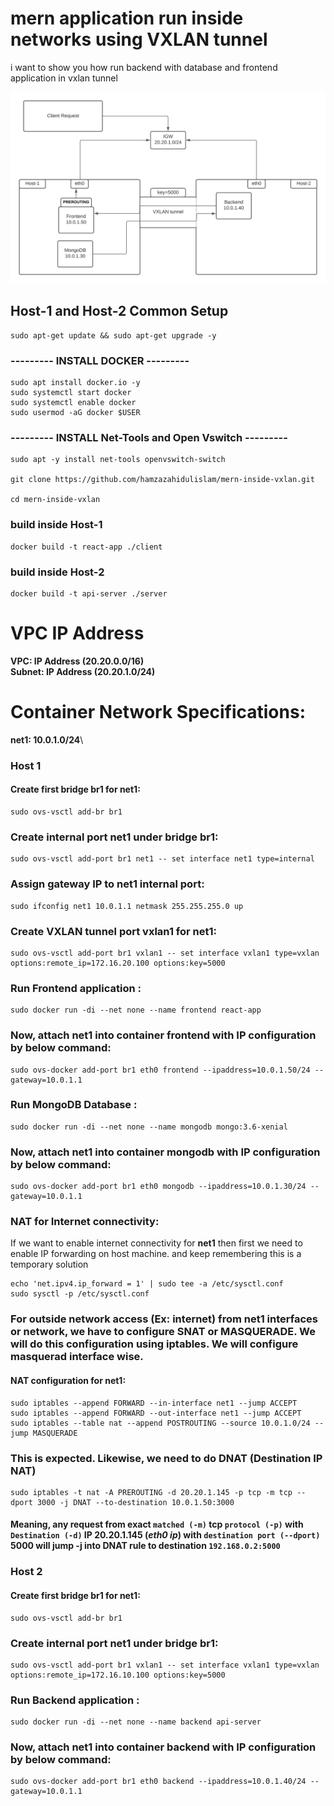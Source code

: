 <!-- @format -->

# mern application run inside networks using VXLAN tunnel

i want to show you how run backend with database and frontend application in vxlan tunnel

![Mern Inside VXLAN tunnel](./mern-inside-vxlan.png)

## Host-1 and Host-2 Common Setup

    sudo apt-get update && sudo apt-get upgrade -y

### --------- INSTALL DOCKER ---------

```
sudo apt install docker.io -y
sudo systemctl start docker
sudo systemctl enable docker
sudo usermod -aG docker $USER
```

### --------- INSTALL Net-Tools and Open Vswitch ---------

    sudo apt -y install net-tools openvswitch-switch

    git clone https://github.com/hamzazahidulislam/mern-inside-vxlan.git

    cd mern-inside-vxlan

### build inside Host-1

    docker build -t react-app ./client

### build inside Host-2

    docker build -t api-server ./server

# VPC IP Address

**VPC: IP Address (20.20.0.0/16)**\
 **Subnet: IP Address (20.20.1.0/24)**

# Container Network Specifications:

**net1: 10.0.1.0/24**\

### Host 1

#### Create first bridge **br1** for **net1**:

    sudo ovs-vsctl add-br br1

### Create internal port **net1** under bridge **br1**:

    sudo ovs-vsctl add-port br1 net1 -- set interface net1 type=internal

### Assign gateway IP to **net1** internal port:

    sudo ifconfig net1 10.0.1.1 netmask 255.255.255.0 up

### Create VXLAN tunnel port **vxlan1** for **net1**:

    sudo ovs-vsctl add-port br1 vxlan1 -- set interface vxlan1 type=vxlan options:remote_ip=172.16.20.100 options:key=5000

### Run Frontend application :

    sudo docker run -di --net none --name frontend react-app

### Now, attach **net1** into container **frontend** with IP configuration by below command:

    sudo ovs-docker add-port br1 eth0 frontend --ipaddress=10.0.1.50/24 --gateway=10.0.1.1

### Run MongoDB Database :

    sudo docker run -di --net none --name mongodb mongo:3.6-xenial

### Now, attach **net1** into container **mongodb** with IP configuration by below command:

    sudo ovs-docker add-port br1 eth0 mongodb --ipaddress=10.0.1.30/24 --gateway=10.0.1.1

### NAT for Internet connectivity:

If we want to enable internet connectivity for **net1** then first we need to enable IP forwarding on host machine. and keep remembering this is a temporary solution

    echo 'net.ipv4.ip_forward = 1' | sudo tee -a /etc/sysctl.conf
    sudo sysctl -p /etc/sysctl.conf

### For outside network access (Ex: internet) from **net1** interfaces or network, we have to configure **SNAT** or **MASQUERADE**. We will do this configuration using **iptables**. We will configure masquerad interface wise.

#### NAT configuration for **net1**:

    sudo iptables --append FORWARD --in-interface net1 --jump ACCEPT
    sudo iptables --append FORWARD --out-interface net1 --jump ACCEPT
    sudo iptables --table nat --append POSTROUTING --source 10.0.1.0/24 --jump MASQUERADE

### This is expected. Likewise, we need to do **DNAT** (Destination IP NAT)

    sudo iptables -t nat -A PREROUTING -d 20.20.1.145 -p tcp -m tcp --dport 3000 -j DNAT --to-destination 10.0.1.50:3000

#### Meaning, any request from exact `matched (-m)` **tcp** `protocol (-p)` with `Destination (-d)` IP 20.20.1.145 (_eth0 ip_) with `destination port (--dport)` 5000 will jump -j into **DNAT** rule to destination `192.168.0.2:5000`

### Host 2

#### Create first bridge **br1** for **net1**:

    sudo ovs-vsctl add-br br1

### Create internal port **net1** under bridge **br1**:

    sudo ovs-vsctl add-port br1 vxlan1 -- set interface vxlan1 type=vxlan options:remote_ip=172.16.10.100 options:key=5000

### Run Backend application :

    sudo docker run -di --net none --name backend api-server

### Now, attach **net1** into container **backend** with IP configuration by below command:

    sudo ovs-docker add-port br1 eth0 backend --ipaddress=10.0.1.40/24 --gateway=10.0.1.1
